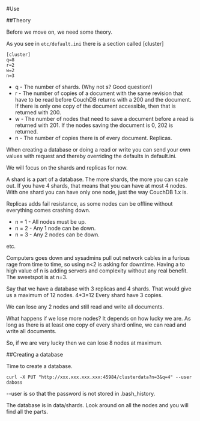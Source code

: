 #Use

##Theory

Before we move on, we need some theory.

As you see in `etc/default.ini` there is a section called [cluster]

    [cluster]
    q=8
    r=2
    w=2
    n=3

* q - The number of shards. (Why not s? Good question!)
* r - The number of copies of a document with the same revision that have to be read before CouchDB returns with a 200 and the document. If there is only one copy of the document accessible, then that is returned with 200.
* w - The number of nodes that need to save a document before a read is returned with 201. If the nodes saving the document is <w but >0, 202 is returned.
* n - The number of copies there is of every document. Replicas.

When creating a database or doing a read or write you can send your own values with request and thereby overriding 
the defaults in default.ini.

We will focus on the shards and replicas for now.

A shard is a part of a database. The more shards, the more you can scale out. If you have 4 shards, that means that 
you can have at most 4 nodes. With one shard you can have only one node, just the way CouchDB 1.x is.

Replicas adds fail resistance, as some nodes can be offline without everything comes crashing down.

* n = 1 - All nodes must be up.
* n = 2 - Any 1 node can be down.
* n = 3 - Any 2 nodes can be down.

etc.

Computers goes down and sysadmins pull out network cables in a furious rage from time to time, so using n<2 is asking 
for downtime. Having a to high value of n is adding servers and complexity without any real benefit.
The sweetspot is at n=3. 

Say that we have a database with 3 replicas and 4 shards. That would give us a maximum of 12 nodes. 4*3=12 
Every shard have 3 copies.

We can lose any 2 nodes and still read and write all documents.

What happens if we lose more nodes? It depends on how lucky we are. As long as there is at least one copy of every 
shard online, we can read and write all documents.

So, if we are very lucky then we can lose 8 nodes at maximum.

##Creating a database

Time to create a database.

    curl -X PUT "http://xxx.xxx.xxx.xxx:45984/clusterdata?n=3&q=4" --user daboss

--user is so that the password is not stored in .bash_history.

The database is in data/shards. Look around on all the nodes and you will find all the parts.

